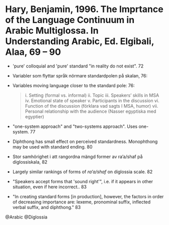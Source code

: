 # Hary, Benjamin, 1996. The Imprtance of the Language Continuum in Arabic Multiglossa. In Understanding Arabic, Ed. Elgibali, Alaa, 69 – 90


- 'pure' colloquial and 'pure' standard "in reality do not exist". 72

- Variabler som flyttar språk nörmare standardpolen på skalan, 76:
- Variables moving language closer to the standard pole: 76:

    > i.	Setting (formal vs. informal)
    > ii.	Topic
    > iii.	Speakers’ skills in MSA
    > iv.	Emotional state of speaker
    > v.	Participants in the discussion
    > vi.	Function of the discussion (förklara vad sagts I MSA, humor)
    > vii.	Personal relationship with the audience (Nasser egyptiska med egyptier)

- "one-system approach" and "two-systems approach". Uses one-system. 77

- Diphthong has small effect on perceived standardness. Monophthong may be used with standard ending. 80

- Stor samhörighet i att rangordna mängd former av ra’a/shaf på diglossiskala, 82
- Largely similar rankings of forms of *ra’a/shaf* on diglossia scale. 82

- "Speakers accept forms that 'sound right'", i.e. if it appears in other situation, even if here incorrect.. 83

- "In creating standard forms [in production], however, the factors in order of decreasing importance are: lexeme, pronominal suffix, inflected verbal suffix, and diphthong." 83

@Arabic
@Diglossia
